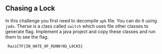## Chasing a Lock

In this challenge you first need to decompile `apk` file. You can do it using `jadx`.
Therse is a class called `switch` which uses file other classes to generate flag. Implement a java project and copy these classes and run them to see the flag. 
```
 RaziCTF{IN_HATE_0F_RUNN!NG_L0CK5}
```
